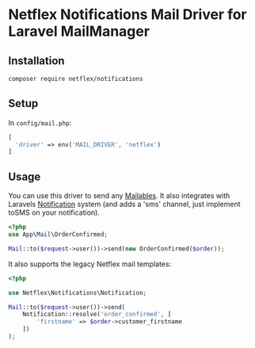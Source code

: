 # Netflex Notifications Mail Driver for Laravel MailManager

## Installation

```bash
composer require netflex/notifications
```

## Setup

In `config/mail.php`:

```php
[
  'driver' => env('MAIL_DRIVER', 'netflex')
]
```

## Usage

You can use this driver to send any [Mailables](https://laravel.com/docs/7.x/mail#writing-mailables).
It also integrates with Laravels [Notification](https://laravel.com/docs/7.x/notifications) system (and adds a 'sms' channel, just implement toSMS on your notification).

```php
<?php
use App\Mail\OrderConfirmed;

Mail::to($request->user())->send(new OrderConfirmed($order));
```

It also supports the legacy Netflex mail templates:

```php
<?php

use Netflex\Notifications\Notification;

Mail::to($request->user())->send(
    Notification::resolve('order_confirmed', [
        'firstname' => $order->customer_firstname
    ])
);
```
